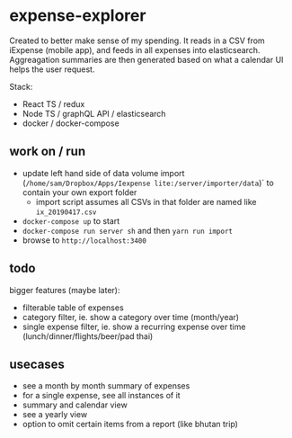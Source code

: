 # expense-explorer

Created to better make sense of my spending.
It reads in a CSV from iExpense (mobile app), and feeds in all expenses into elasticsearch. Aggreagation summaries are then generated based on what a calendar UI helps the user request.

Stack:
- React TS / redux
- Node TS / graphQL API / elasticsearch
- docker / docker-compose


## work on / run

- update left hand side of data volume import (`/home/sam/Dropbox/Apps/Iexpense lite:/server/importer/data`)` to contain your own export folder
	- import script assumes all CSVs in that folder are named like `ix_20190417.csv`
- `docker-compose up` to start
- `docker-compose run server sh` and then `yarn run import`
- browse to `http://localhost:3400`

## todo

bigger features (maybe later):
- filterable table of expenses
- category filter, ie. show a category over time (month/year)
- single expense filter, ie. show a recurring expense over time (lunch/dinner/flights/beer/pad thai)

## usecases

- see a month by month summary of expenses
- for a single expense, see all instances of it
- summary and calendar view
- see a yearly view
- option to omit certain items from a report (like bhutan trip)